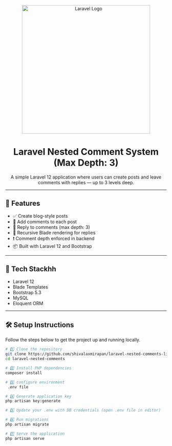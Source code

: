 <p align="center">
  <a href="https://laravel.com" target="_blank">
    <img src="https://raw.githubusercontent.com/laravel/art/master/logo-lockup/5%20SVG/2%20CMYK/1%20Full%20Color/laravel-logolockup-cmyk-red.svg" width="400" alt="Laravel Logo">
  </a>
</p>

<h1 align="center">Laravel Nested Comment System (Max Depth: 3)</h1>

<p align="center">
A simple Laravel 12 application where users can create posts and leave comments with replies — up to 3 levels deep.
</p>

---

## 🚀 Features

- ✅ Create blog-style posts
- 💬 Add comments to each post
- 🔁 Reply to comments (max depth: 3)
- 🔄 Recursive Blade rendering for replies
- ❗ Comment depth enforced in backend
- 📦 Built with Laravel 12 and Bootstrap

---

## 🧱 Tech Stackhh

- Laravel 12
- Blade Templates
- Bootstrap 5.3
- MySQL
- Eloquent ORM

---

## 🛠️ Setup Instructions

Follow the steps below to get the project up and running locally.

```bash
# 1️⃣ Clone the repository
git clone https://github.com/shivalaxmirapan/laravel-nested-comments-live
cd laravel-nested-comments

# 2️⃣ Install PHP dependencies
composer install

# 3️⃣ configure environment
 .env file

# 4️⃣ Generate application key
php artisan key:generate

# 5️⃣ Update your .env with DB credentials (open .env file in editor)

# 6️⃣ Run migrations
php artisan migrate

# 7️⃣ Serve the application
php artisan serve

